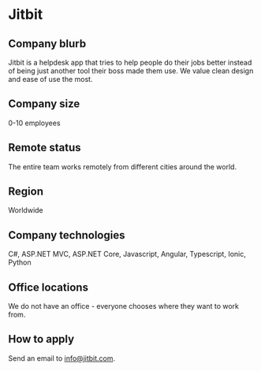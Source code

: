 # Jitbit

## Company blurb

Jitbit is a helpdesk app that tries to help people do their jobs better instead of being just another tool their boss made them use. We value clean design and ease of use the most.

## Company size

0-10 employees

## Remote status

The entire team works remotely from different cities around the world.

## Region

Worldwide

## Company technologies

C#, ASP.NET MVC, ASP.NET Core, Javascript, Angular, Typescript, Ionic, Python

## Office locations

We do not have an office - everyone chooses where they want to work from.

## How to apply

Send an email to info@jitbit.com.
